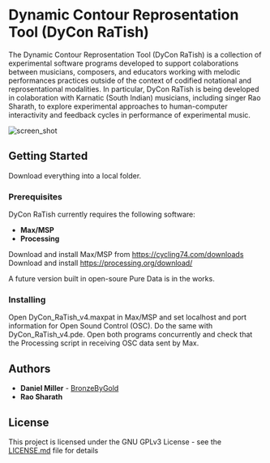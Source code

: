 # Dynamic Contour Reprosentation Tool (DyCon RaTish)

The Dynamic Contour Reprosentation Tool (DyCon RaTish) is a collection of experimental software programs developed to support colaborations between musicians, composers, and educators working with melodic performances practices outside of the context of codified notational and  reprosentational modalities. In particular, DyCon RaTish is being developed in colaboration with Karnatic (South Indian) musicians, including singer Rao Sharath, to explore experimental approaches to human-computer interactivity and feedback cycles in performance of experimental music. 

![screen_shot](/bronzebygold/DyCon_RaTish/screenShot.png?raw=true)

## Getting Started

Download everything into a local folder.

### Prerequisites

DyCon RaTish currently requires the following software:

* **Max/MSP**
* **Processing**

Download and install Max/MSP from https://cycling74.com/downloads
Download and install https://processing.org/download/

A future version built in open-soure Pure Data is in the works.

### Installing

Open DyCon_RaTish_v4.maxpat in Max/MSP and set localhost and port information for Open Sound Control (OSC). Do the same with DyCon_RaTish_v4.pde. Open both programs concurrently and check that the Processing script in receiving OSC data sent by Max.

## Authors

* **Daniel Miller** - [BronzeByGold](https://github.com/bronzebygold)
* **Rao Sharath**

## License

This project is licensed under the GNU GPLv3 License - see the [LICENSE.md](LICENSE.md) file for details
